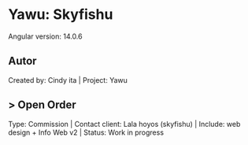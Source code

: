 # Yawu: Skyfishu

Angular version: 14.0.6

## Autor

Created by: Cindy ita | 
Project: Yawu

## > Open Order

Type: Commission | 
Contact client: Lala hoyos (skyfishu) | 
Include: web design + Info Web v2 |
Status: Work in progress



